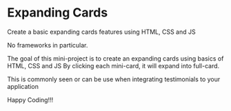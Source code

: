 # Expanding Cards
Create a basic expanding cards features using HTML, CSS and JS

No frameworks in particular.

The goal of this mini-project is to create an expanding cards using basics of HTML, CSS and JS
By clicking each mini-card, it will expand into full-card.

This is commonly seen or can be use when integrating testimonials to your application

Happy Coding!!!

